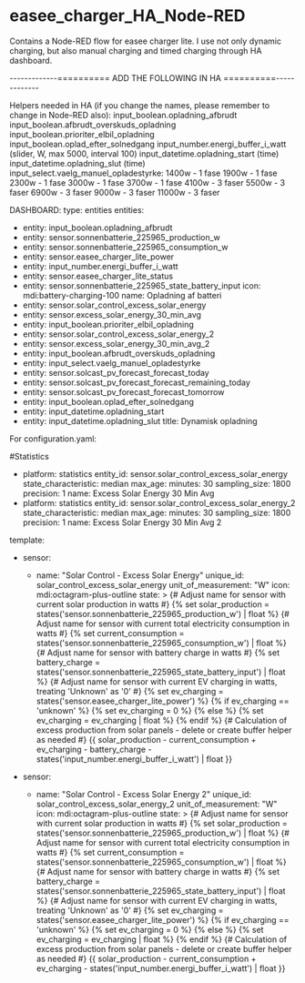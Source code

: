 # easee_charger_HA_Node-RED
Contains a Node-RED flow for easee charger lite. I use not only dynamic charging, but also manual charging and timed charging through HA dashboard.



-------------========== ADD THE FOLLOWING IN HA ==========-------------

Helpers needed in HA (if you change the names, please remember to change in Node-RED also):
input_boolean.opladning_afbrudt
input_boolean.afbrudt_overskuds_opladning
input_boolean.prioriter_elbil_opladning
input_boolean.oplad_efter_solnedgang
input_number.energi_buffer_i_watt (slider, W, max 5000, interval 100)
input_datetime.opladning_start (time)
input_datetime.opladning_slut (time)
input_select.vaelg_manuel_opladestyrke:
1400w - 1 fase
1900w - 1 fase
2300w - 1 fase
3000w - 1 fase
3700w - 1 fase
4100w - 3 faser
5500w - 3 faser
6900w - 3 faser
9000w - 3 faser
11000w - 3 faser


DASHBOARD:
type: entities
entities:
  - entity: input_boolean.opladning_afbrudt
  - entity: sensor.sonnenbatterie_225965_production_w
  - entity: sensor.sonnenbatterie_225965_consumption_w
  - entity: sensor.easee_charger_lite_power
  - entity: input_number.energi_buffer_i_watt
  - entity: sensor.easee_charger_lite_status
  - entity: sensor.sonnenbatterie_225965_state_battery_input
    icon: mdi:battery-charging-100
    name: Opladning af batteri
  - entity: sensor.solar_control_excess_solar_energy
  - entity: sensor.excess_solar_energy_30_min_avg
  - entity: input_boolean.prioriter_elbil_opladning
  - entity: sensor.solar_control_excess_solar_energy_2
  - entity: sensor.excess_solar_energy_30_min_avg_2
  - entity: input_boolean.afbrudt_overskuds_opladning
  - entity: input_select.vaelg_manuel_opladestyrke
  - entity: sensor.solcast_pv_forecast_forecast_today
  - entity: sensor.solcast_pv_forecast_forecast_remaining_today
  - entity: sensor.solcast_pv_forecast_forecast_tomorrow
  - entity: input_boolean.oplad_efter_solnedgang
  - entity: input_datetime.opladning_start
  - entity: input_datetime.opladning_slut
title: Dynamisk opladning


For configuration.yaml:

#Statistics
  - platform: statistics
    entity_id: sensor.solar_control_excess_solar_energy
    state_characteristic: median
    max_age:
      minutes: 30
    sampling_size: 1800
    precision: 1
    name: Excess Solar Energy 30 Min Avg
  - platform: statistics
    entity_id: sensor.solar_control_excess_solar_energy_2
    state_characteristic: median
    max_age:
      minutes: 30
    sampling_size: 1800
    precision: 1
    name: Excess Solar Energy 30 Min Avg 2


template:
  - sensor:
      - name: "Solar Control - Excess Solar Energy"
        unique_id: solar_control_excess_solar_energy
        unit_of_measurement: "W"
        icon: mdi:octagram-plus-outline
        state: >
          {# Adjust name for sensor with current solar production in watts #}
          {% set solar_production = states('sensor.sonnenbatterie_225965_production_w') | float %}
          {# Adjust name for sensor with current total electricity consumption in watts #}
          {% set current_consumption = states('sensor.sonnenbatterie_225965_consumption_w') | float %}
          {# Adjust name for sensor with battery charge in watts #}
          {% set battery_charge = states('sensor.sonnenbatterie_225965_state_battery_input') | float %}
          {# Adjust name for sensor with current EV charging in watts, treating 'Unknown' as '0' #}
          {% set ev_charging = states('sensor.easee_charger_lite_power') %}
          {% if ev_charging == 'unknown' %}
            {% set ev_charging = 0 %}
          {% else %}
            {% set ev_charging = ev_charging | float %}
          {% endif %}
          {# Calculation of excess production from solar panels - delete or create buffer helper as needed #}
          {{ solar_production - current_consumption + ev_charging - battery_charge - states('input_number.energi_buffer_i_watt') | float }}

  - sensor:
      - name: "Solar Control - Excess Solar Energy 2"
        unique_id: solar_control_excess_solar_energy_2
        unit_of_measurement: "W"
        icon: mdi:octagram-plus-outline
        state: >
          {# Adjust name for sensor with current solar production in watts #}
          {% set solar_production = states('sensor.sonnenbatterie_225965_production_w') | float %}
          {# Adjust name for sensor with current total electricity consumption in watts #}
          {% set current_consumption = states('sensor.sonnenbatterie_225965_consumption_w') | float %}
          {# Adjust name for sensor with battery charge in watts #}
          {% set battery_charge = states('sensor.sonnenbatterie_225965_state_battery_input') | float %}
          {# Adjust name for sensor with current EV charging in watts, treating 'Unknown' as '0' #}
          {% set ev_charging = states('sensor.easee_charger_lite_power') %}
          {% if ev_charging == 'unknown' %}
            {% set ev_charging = 0 %}
          {% else %}
            {% set ev_charging = ev_charging | float %}
          {% endif %}
          {# Calculation of excess production from solar panels - delete or create buffer helper as needed #}
          {{ solar_production - current_consumption + ev_charging - states('input_number.energi_buffer_i_watt') | float }}
